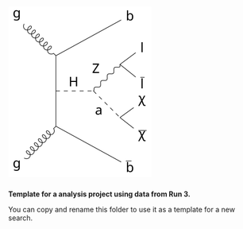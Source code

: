 # ![channel](feynman_diagram.svg)

**Template for a analysis project using data from Run 3.**

You can copy and rename this folder to use it as a template for a new search.
